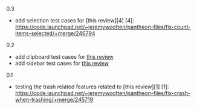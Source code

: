 0.3 
  - add selection test cases for [this review][4]
[4]: https://code.launchpad.net/~jeremywootten/pantheon-files/fix-count-items-selected/+merge/246794

0.2
  - add clipboard test cases for [this review][2]
  - add sidebar test cases for [this review][3]

[2]: https://code.launchpad.net/~jeremywootten/pantheon-files/fix-selection-after-multiple-paste-events/+merge/246054
[3]: https://code.launchpad.net/~jeremywootten/pantheon-files/fix-1407468/+merge/246056

0.1
  - testing the trash related features related to [this review][1]
[1]: https://code.launchpad.net/~jeremywootten/pantheon-files/fix-crash-when-trashing/+merge/245719
